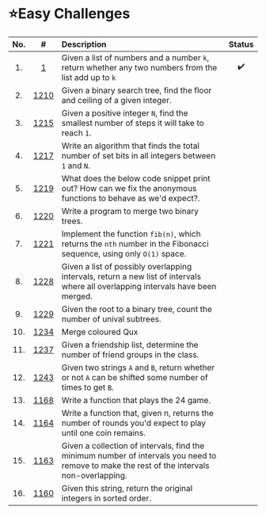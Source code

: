# **⭐Easy Challenges**

| No. | #    | Description                     | Status |
|:---: |:---: |:---                             |:---:   |
|  1.    |[1]        | Given a list of numbers and a number `k`, return whether any two numbers from the list add up to `k` |  ✔️     |
|  2.    |[1210]        | Given a binary search tree, find the floor and ceiling of a given integer. |       |
|3.    |[1215]|Given a positive integer `N`, find the smallest number of steps it will take to reach `1`.      |  |
|4.    |[1217]|Write an algorithm that finds the total number of set bits in all integers between `1` and `N`. ||
|5.    |[1219]|What does the below code snippet print out? How can we fix the anonymous functions to behave as we'd expect?. |  |
|6.    |[1220]|Write a program to merge two binary trees. ||
|7.    |[1221]|Implement the function `fib(n)`, which returns the `nth` number in the Fibonacci sequence, using only `O(1)` space. ||
|8.    |[1228]|Given a list of possibly overlapping intervals, return a new list of intervals where all overlapping intervals have been merged. ||
|9.    |[1229]|Given the root to a binary tree, count the number of unival subtrees. ||
|10.    |[1234]|Merge coloured Qux ||
|11.    |[1237]|Given a friendship list, determine the number of friend groups in the class. ||
|12.    |[1243]| Given two strings `A` and `B`, return whether or not `A` can be shifted some number of times to get `B`.|   |
|13.    |[1168]| Write a function that plays the 24 game. |   |
|14.    |[1164]| Write a function that, given n, returns the number of rounds you'd expect to play until one coin remains. |   |
|15.    |[1163]| Given a collection of intervals, find the minimum number of intervals you need to remove to make the rest of the intervals non-overlapping.  |   |
|16.    |[1160]| Given this string, return the original integers in sorted order.   |   |





[1]:https://github.com/NavarasP/Daily-Coding-Problems-and-Solutions/tree/main/Easy/1
[1210]:https://github.com/NavarasP/Daily-Coding-Problems-and-Solutions/tree/main/Easy/1210  
[1215]:https://github.com/NavarasP/Daily-Coding-Problems-and-Solutions/tree/main/Easy/1215
[1221]:https://github.com/NavarasP/Daily-Coding-Problems-and-Solutions/tree/main/Easy/1221   
[1229]:https://github.com/NavarasP/Daily-Coding-Problems-and-Solutions/tree/main/Easy/1229  
[1217]:https://github.com/NavarasP/Daily-Coding-Problems-and-Solutions/tree/main/Easy/1217
[1222]:https://github.com/NavarasP/Daily-Coding-Problems-and-Solutions/tree/main/Easy/1222   
[1234]:https://github.com/NavarasP/Daily-Coding-Problems-and-Solutions/tree/main/Easy/1234
[1220]:https://github.com/NavarasP/Daily-Coding-Problems-and-Solutions/tree/main/Easy/1220
[1228]:https://github.com/NavarasP/Daily-Coding-Problems-and-Solutions/tree/main/Easy/1228   
[1237]:https://github.com/NavarasP/Daily-Coding-Problems-and-Solutions/tree/main/Easy/1237
[1243]:https://github.com/NavarasP/Daily-Coding-Problems-and-Solutions/tree/main/Easy/1243
[1219]:https://github.com/NavarasP/Daily-Coding-Problems-and-Solutions/tree/main/Easy/1219
[1168]:https://github.com/NavarasP/Daily-Coding-Problems-and-Solutions/tree/main/Easy/1168
[1164]:https://github.com/NavarasP/Daily-Coding-Problems-and-Solutions/tree/main/Easy/1164
[1163]:https://github.com/NavarasP/Daily-Coding-Problems-and-Solutions/tree/main/Easy/1163
[1160]:https://github.com/NavarasP/Daily-Coding-Problems-and-Solutions/tree/main/Easy/1160